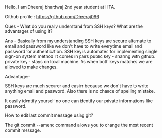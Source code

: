 Hello, I am Dheeraj bhardwaj 2nd year student at IIITA.


Github profile : https://github.com/Dheeraj096


Ques - What do you really understand from SSH keys? What are the advantages of using it?


Ans  - Basically from my understanding SSH keys are secure alternate to email and password like we don't have to write everytime email and password for authentication. SSH key  is automated for implementing single sign-on system method. It comes in pairs <public and private>  public key -  sharing with github. private key - stays on local machine. As when both keys matches we are allowed to make changes.

  Advantage:-
  
  SSH keys are much securer and easier because we don't have to write anything email and password. Also there is no chance of spelling mistake.
  
  It easily identify yourself no one can identify our private informations like password.

  How to edit last commit message using git?
  
  The git commit --amend command allows you to change the most recent commit message.

